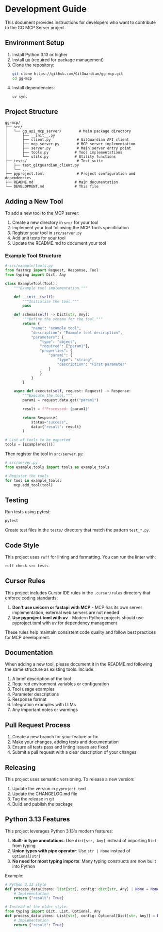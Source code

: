 # Development Guide

This document provides instructions for developers who want to contribute to the GG MCP Server project.

## Environment Setup

1. Install Python 3.13 or higher
2. Install [uv](https://github.com/astral-sh/uv) (required for package management)
3. Clone the repository:
   ```bash
   git clone https://github.com/GitGuardian/gg-mcp.git
   cd gg-mcp
   ```
4. Install dependencies:
   ```bash
   uv sync
   ```

## Project Structure

```
gg-mcp/
├── src/
│   └── gg_api_mcp_server/        # Main package directory
│       ├── __init__.py
│       ├── client.py            # GitGuardian API client
│       ├── mcp_server.py        # MCP server implementation
│       ├── server.py            # Main server entry point
│       ├── tools.py            # Tool implementations
│       └── utils.py            # Utility functions
├── tests/                       # Test suite
│   ├── test_gitguardian_client.py
│   └── ...
├── pyproject.toml               # Project configuration and dependencies
├── README.md                   # Main documentation
└── DEVELOPMENT.md              # This file
```

## Adding a New Tool

To add a new tool to the MCP server:

1. Create a new directory in `src/` for your tool
2. Implement your tool following the MCP Tools specification
3. Register your tool in `src/server.py`
4. Add unit tests for your tool
5. Update the README.md to document your tool

### Example Tool Structure

```python
# src/example/tools.py
from fastmcp import Request, Response, Tool
from typing import Dict, Any

class ExampleTool(Tool):
    """Example tool implementation."""

    def __init__(self):
        """Initialize the tool."""
        pass

    def schema(self) -> Dict[str, Any]:
        """Define the schema for the tool."""
        return {
            "name": "example_tool",
            "description": "Example tool description",
            "parameters": {
                "type": "object",
                "required": ["param1"],
                "properties": {
                    "param1": {
                        "type": "string",
                        "description": "First parameter"
                    }
                }
            }
        }

    async def execute(self, request: Request) -> Response:
        """Execute the tool."""
        param1 = request.data.get("param1")

        result = f"Processed: {param1}"

        return Response(
            status="success",
            data={"result": result}
        )

# List of tools to be exported
tools = [ExampleTool()]
```

Then register the tool in `src/server.py`:

```python
# src/server.py
from example.tools import tools as example_tools

# Register the tools
for tool in example_tools:
    mcp.add_tool(tool)
```

## Testing

Run tests using pytest:

```bash
pytest
```

Create test files in the `tests/` directory that match the pattern `test_*.py`.

## Code Style

This project uses `ruff` for linting and formatting. You can run the linter with:

```bash
ruff check src tests
```

## Cursor Rules

This project includes Cursor IDE rules in the `.cursor/rules` directory that enforce coding standards:

1. **Don't use uvicorn or fastapi with MCP** - MCP has its own server implementation, external web servers are not needed
2. **Use pyproject.toml with uv** - Modern Python projects should use pyproject.toml with uv for dependency management

These rules help maintain consistent code quality and follow best practices for MCP development.

## Documentation

When adding a new tool, please document it in the README.md following the same structure as existing tools. Include:

1. A brief description of the tool
2. Required environment variables or configuration
3. Tool usage examples
4. Parameter descriptions
5. Response format
6. Integration examples with LLMs
7. Any important notes or warnings

## Pull Request Process

1. Create a new branch for your feature or fix
2. Make your changes, adding tests and documentation
3. Ensure all tests pass and linting issues are fixed
4. Submit a pull request with a clear description of your changes

## Releasing

This project uses semantic versioning. To release a new version:

1. Update the version in `pyproject.toml`
2. Update the CHANGELOG.md file
3. Tag the release in git
4. Build and publish the package

## Python 3.13 Features

This project leverages Python 3.13's modern features:

1. **Built-in type annotations**: Use `dict[str, Any]` instead of importing `Dict` from typing
2. **Union types with pipe operator**: Use `str | None` instead of `Optional[str]`
3. **No need for most typing imports**: Many typing constructs are now built into Python

Example:

```python
# Python 3.13 style
def process_data(items: list[str], config: dict[str, Any] | None = None) -> dict[str, Any]:
    # Implementation
    return {"result": True}

# Instead of the older style:
from typing import Dict, List, Optional, Any
def process_data(items: List[str], config: Optional[Dict[str, Any]] = None) -> Dict[str, Any]:
    # Implementation
    return {"result": True}